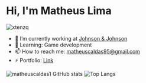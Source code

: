 # Hi, I'm Matheus Lima

<p align="left"> <img src="https://komarev.com/ghpvc/?username=verossim&label=Profile%20views&color=0e75b6&style=flat" alt="xtenzq" /> </p>

- 🔭 I’m currently working at [Johnson & Johnson](https://www.jnj.com/)
- 🌱 Learning: Game development
- 📫 How to reach me: matheuscaldas95@gmail.com
- ⚡ Portfolio: [Link](https://matheus-c-lima.vercel.app)


![matheuscaldas1 GitHub stats](https://github-readme-stats.vercel.app/api?username=matheuscaldas1&show_icons=true&theme=transparent)
![Top Langs](https://github-readme-stats.vercel.app/api/top-langs/?username=matheuscaldas1&layout=compact&theme=transparent)
